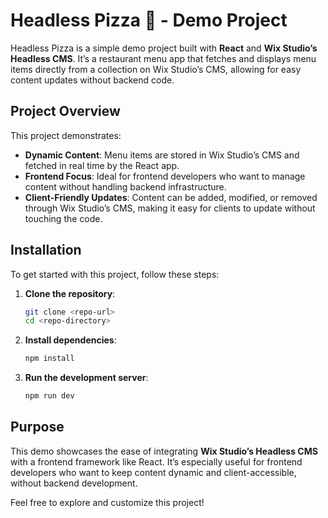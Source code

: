 # Headless Pizza 🍕 - Demo Project

Headless Pizza is a simple demo project built with **React** and **Wix Studio’s Headless CMS**. It’s a restaurant menu app that fetches and displays menu items directly from a collection on Wix Studio’s CMS, allowing for easy content updates without backend code.

## Project Overview

This project demonstrates:

- **Dynamic Content**: Menu items are stored in Wix Studio’s CMS and fetched in real time by the React app.
- **Frontend Focus**: Ideal for frontend developers who want to manage content without handling backend infrastructure.
- **Client-Friendly Updates**: Content can be added, modified, or removed through Wix Studio’s CMS, making it easy for clients to update without touching the code.

## Installation

To get started with this project, follow these steps:

1. **Clone the repository**:

   ```bash
   git clone <repo-url>
   cd <repo-directory>
   ```

2. **Install dependencies**:

   ```bash
   npm install
   ```

3. **Run the development server**:

   ```bash
   npm run dev
   ```

## Purpose

This demo showcases the ease of integrating **Wix Studio’s Headless CMS** with a frontend framework like React. It’s especially useful for frontend developers who want to keep content dynamic and client-accessible, without backend development.

Feel free to explore and customize this project!
